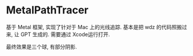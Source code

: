 # MetalPathTracer
基于 Metal 框架, 实现了针对于 Mac 上的光线追踪.
基本是把 wdz 的代码照搬过来, 让 GPT 生成的.
需要通过 Xcode运行打开.

最终效果是三个球, 有部分阴影.
